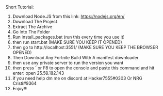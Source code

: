 Short Tutorial:
1. Download Node.JS from this link: https://nodejs.org/en/
2. Download The Project
3. Extract The Archive
4. Go Into The Folder
5. Run install_packages.bat (run this every time you use it)
6. then run start.bat (MAKE SURE YOU KEEP IT OPENED)
7. then go to http://localhost:3551/ (MAKE SURE YOU KEEP THE BROWSER OPENED)
8. Then Download Any Fortnite Build With A manifest downloader
9. then use any private server to run the version you want
10. then press ` or F8 to open the console and paste this command and hit enter: open 25.59.182.143
11. if you need help dm me on discord at Hacker7555#0303 Or NRG Cristi#9364
12. Enjoy!!!
